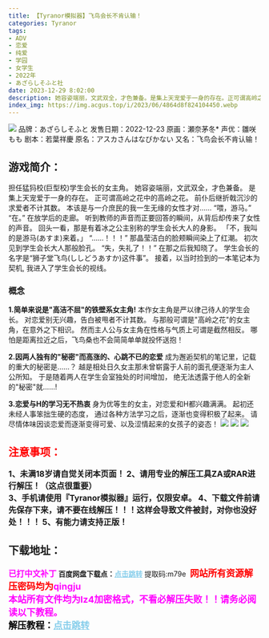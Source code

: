 ```yaml
---
title: 【Tyranor模拟器】飞鸟会长不肯认输！
categories: Tyranor
tags:
- ADV
- 恋爱
- 纯爱
- 学园
- 女学生
- 2022年
- あざらしそふと社
date: 2023-12-29 8:02:00
description: 她容姿端丽，文武双全，才色兼备。是集上天宠爱于一身的存在。正可谓高岭之花中的高岭之花。前仆后继折戟沉沙的求爱者不计其数。本该是与一介庶民的我一生无缘的女性才对……“喂，游马。”“在。”在放学后的走廊。
index_img: https://img.acgus.top/i/2023/06/4864d8f824104450.webp
---
```

![](https://img.acgus.top/i/2023/06/4864d8f824104450.webp)
品牌：あざらしそふと
发售日期：2022-12-23
原画：瀬奈茅冬*
声优：雛咲もも
剧本：若葉祥慶
原名：アスカさんはなびかない
又名：飞鸟会长不肯认输！

## 游戏简介：
担任猛犸校(巨型校)学生会长的女主角。
她容姿端丽，文武双全，才色兼备。
是集上天宠爱于一身的存在。
正可谓高岭之花中的高岭之花。
前仆后继折戟沉沙的求爱者不计其数。
本该是与一介庶民的我一生无缘的女性才对……
“喂，游马。”
“在。”
在放学后的走廊。
听到教师的声音而正要回答的瞬间，从背后却传来了女性的声音。
回头一看，那是有着冰之公主别称的学生会长大人的身影。
「不，我叫的是游马(あすま)来着。」
“……！！！”
那晶莹洁白的脸颊瞬间染上了红潮。
初次见到学生会长大人那般脸孔。
“失，失礼了！！”
在那之后我知晓了。
学生会长的名字是“狮子堂飞鸟(ししどうあすか)这件事”。
接着，以当时捡到的一本笔记本为契机,
我进入了学生会长的视线。

### 概念
**1.简单来说是"高洁不屈"的铁壁系女主角!**
本作女主角是严以律己待人的学生会长。
对恋爱别无兴趣，告白被甩者不计其数。
与那般可谓是"高岭之花"的女主角，在意外之下相识。
然而主人公与女主角在性格与气质上可谓是截然相反。
哪怕是距离拉近之后，飞鸟桑也不会简简单单就投怀送抱！

**2.因两人独有的"秘密"而高涨的、心跳不已的恋爱**
成为邂逅契机的笔记里，记载的重大的秘密是……？
越是相处日久女主那未曾崭露于人前的面孔便逐渐为主人公所知。
于是随着两人在学生会室独处的时间增加，
绝无法透露于他人的全新的"秘密"就……!

**3.恋爱与H的学习无不热衷**
身为优等生的女主，对恋爱和H都兴趣满满。
起初还未经人事笨拙生硬的态度，
通过各种方法学习之后，逐渐也变得积极了起来。
请尽情体味因谈恋爱而逐渐变得可爱、以及涩情起来的女孩子的姿态！
![](https://img.acgus.top/i/2023/06/2f332fb69a104501.webp)
![](https://img.acgus.top/i/2023/06/6570d8bbb4104457.webp)
![](https://img.acgus.top/i/2023/06/848e1ee5ff104454.webp)





## <font color=#FF0000 >注意事项：</font>
<font size=3><b>1、未满18岁请自觉关闭本页面！
2、请用专业的解压工具ZA或RAR进行解压！（这点很重要）           
3、手机请使用『Tyranor模拟器』运行，仅限安卓。
4、下载文件前请先保存下来，请不要在线解压！！！这样会导致文件被封，对你也没好处！！！
5、有能力请支持正版！</b></font>

## 下载地址：
<font color=#FF00FF size=3><b>已打中文补丁</b></font>
<b>百度网盘下载点：</b><a href="https://pan.baidu.com/s/1No-TGUHD49inkCwLeBRFXA?pwd=m79e" style="color: #87CEEB;"><b>点击跳转</b></a> 提取码:m79e
<a style="padding: 0" href="https://post.qingju.org/AD/"><img style="max-width:100%" src="https://img.acgus.top/i/2024/07/478f689b8021d8d499ab43d21acf137a.gif" alt=""></a>
<b><font color=#FF0000 size=4>网站所有资源解压密码均为</b></font><b><font color=#FF00FF size=4>qingju</font><font color=#FF0000 ></font></b><br><b><font color=#FF00FF size=4>本站所有文件均为lz4加密格式，不看必解压失败！！请务必阅读以下教程。</b></font><br><b><font color=#000 size=4>解压教程：</b><a href="https://post.qingju.org/tutorial/000/" style="color: #87CEEB;"><b>点击跳转</b></a>

